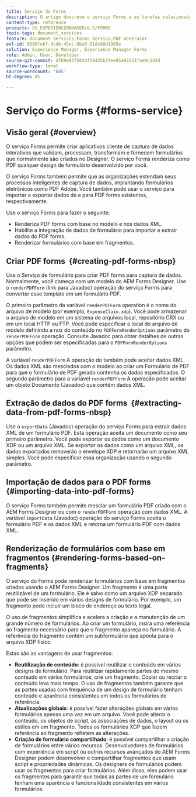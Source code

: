```yaml
---
title: Serviço do Forms
description: O artigo descreve o serviço Forms e as tarefas relacionadas ao formulário que podem ser executadas usando o serviço Forms.
content-type: reference
products: SG_EXPERIENCEMANAGER/6.5/FORMS
topic-tags: document_services
feature: Document Services,Forms Service,PDF Generator
exl-id: 6580fe6f-3cdb-45ec-8ba3-51dc60d1965e
solution: Experience Manager, Experience Manager Forms
role: Admin, User, Developer
source-git-commit: d7b9e947503df58435b3fee85a92d51fae8c1d2d
workflow-type: tm+mt
source-wordcount: '685'
ht-degree: 0%

---
```


# Serviço do Forms {#forms-service}

## Visão geral {#overview}

O serviço Forms permite criar aplicativos cliente de captura de dados interativos que validam, processam, transformam e fornecem formulários que normalmente são criados no Designer. O serviço Forms renderiza como PDF qualquer design de formulário desenvolvido por você.

O serviço Forms também permite que as organizações estendam seus processos inteligentes de captura de dados, implantando formulários eletrônicos como PDF Adobe. Você também pode usar o serviço para importar e exportar dados de e para PDF forms existentes, respectivamente.

Use o serviço Forms para fazer o seguinte:

* Renderiza PDF forms com base no modelo e nos dados XML.
* Habilite a integração de dados de formulário para importar e extrair dados do PDF forms.
* Renderizar formulários com base em fragmentos.

## Criar PDF forms  {#creating-pdf-forms-nbsp}

Use o Serviço de formulário para criar PDF forms para captura de dados. Normalmente, você começa com um modelo do AEM Forms Designer. Use o `renderPDFForm` (link para Javadoc) operação do serviço Forms para converter esse template em um formulário PDF.

O primeiro parâmetro da variável `renderPDFForm` operation é o nome do arquivo de modelo (por exemplo, `ExpenseClaim.xdp`). Você pode armazenar o arquivo de modelo em um sistema de arquivos local, repositório CRX ou em um local HTTP ou FTP. Você pode especificar o local do arquivo de modelo definindo a raiz do conteúdo no `PDFFormRenderOptions` parâmetro do `renderPDFForm` operação. Consulte Javadoc para obter detalhes de outras opções que podem ser especificadas para o `PDFFormRenderOptions` parâmetro.

A variável `renderPDFForm` A operação do também pode aceitar dados XML. Os dados XML são mesclados com o modelo ao criar um Formulário de PDF para que o formulário de PDF gerado contenha os dados especificados. O segundo parâmetro para a variável `renderPDFForm` A operação pode aceitar um objeto Documento (Javadoc) que contém dados XML.

## Extração de dados do PDF forms  {#extracting-data-from-pdf-forms-nbsp}

Use o `exportData` (Javadoc) operação do serviço Forms para extrair dados XML de um formulário PDF. Esta operação aceita um documento como seu primeiro parâmetro. Você pode exportar os dados como um documento XDP ou um arquivo XML. Se exportar os dados como um arquivo XML, os dados exportados removerão o envelope XDP e retornarão um arquivo XML simples. Você pode especificar essa organização usando o segundo parâmetro.

## Importação de dados para o PDF forms {#importing-data-into-pdf-forms}

O serviço Forms também permite mesclar um formulário PDF criado com o AEM Forms Designer ou com o `renderPDFForm` operação com dados XML. A variável `importData` (Javadoc) operação do serviço Forms aceita o formulário PDF e os dados XML e retorna um formulário PDF com dados XML.

## Renderização de formulários com base em fragmentos {#rendering-forms-based-on-fragments}

O serviço do Forms pode renderizar formulários com base em fragmentos criados usando o AEM Forms Designer. Um fragmento é uma parte reutilizável de um formulário. Ele é salvo como um arquivo XDP separado que pode ser inserido em vários designs de formulário. Por exemplo, um fragmento pode incluir um bloco de endereço ou texto legal.

O uso de fragmentos simplifica e acelera a criação e a manutenção de um grande número de formulários. Ao criar um formulário, insira uma referência ao fragmento necessário para que o fragmento apareça no formulário. A referência do fragmento contém um subformulário que aponta para o arquivo XDP físico.

Estas são as vantagens de usar fragmentos:

* **Reutilização de conteúdo**: é possível reutilizar o conteúdo em vários designs de formulário. Para reutilizar rapidamente partes do mesmo conteúdo em vários formulários, crie um fragmento. Copiar ou recriar o conteúdo leva mais tempo. O uso de fragmentos também garante que as partes usadas com frequência de um design de formulário tenham conteúdo e aparência consistentes em todos os formulários de referência.
* **Atualizações globais**: é possível fazer alterações globais em vários formulários apenas uma vez em um arquivo. Você pode alterar o conteúdo, os objetos de script, as associações de dados, o layout ou os estilos em um fragmento. Todos os formulários XDP que fazem referência ao fragmento refletem as alterações.
* **Criação de formulário compartilhado**: é possível compartilhar a criação de formulários entre vários recursos. Desenvolvedores de formulários com experiência em script ou outros recursos avançados do AEM Forms Designer podem desenvolver e compartilhar fragmentos que usam script e propriedades dinâmicas. Os designers de formulários podem usar os fragmentos para criar formulários. Além disso, eles podem usar os fragmentos para garantir que todas as partes de um formulário tenham uma aparência e funcionalidade consistentes em vários formulários.
